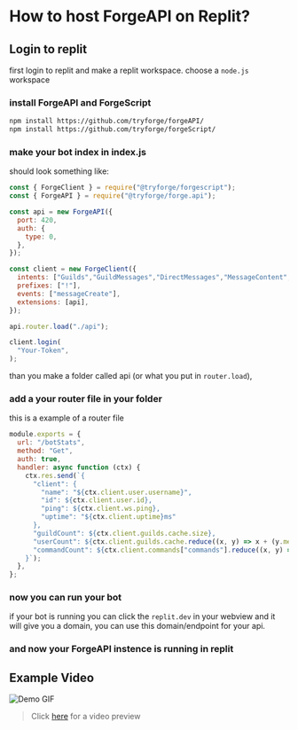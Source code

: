 # How to host ForgeAPI on Replit?

## Login to replit

first login to replit and make a replit workspace.
choose a `node.js` workspace

### install ForgeAPI and ForgeScript

```bash
npm install https://github.com/tryforge/forgeAPI/
npm install https://github.com/tryforge/forgeScript/
```

### make your bot index in index.js

should look something like:

```js
const { ForgeClient } = require("@tryforge/forgescript");
const { ForgeAPI } = require("@tryforge/forge.api");

const api = new ForgeAPI({
  port: 420,
  auth: {
    type: 0,
  },
});

const client = new ForgeClient({
  intents: ["Guilds","GuildMessages","DirectMessages","MessageContent",],
  prefixes: ["!"],
  events: ["messageCreate"],
  extensions: [api],
});

api.router.load("./api");

client.login(
  "Your-Token",
);
```

than you make a folder called api (or what you put in `router.load`),

### add a your router file in your folder

this is a example of a router file

```js
module.exports = {
  url: "/botStats",
  method: "Get",
  auth: true,
  handler: async function (ctx) {
    ctx.res.send(`{
      "client": {
        "name": "${ctx.client.user.username}",
        "id": ${ctx.client.user.id},
        "ping": ${ctx.client.ws.ping},
        "uptime": "${ctx.client.uptime}ms"
      },
      "guildCount": ${ctx.client.guilds.cache.size},
      "userCount": ${ctx.client.guilds.cache.reduce((x, y) => x + (y.memberCount || 0), 0)},
      "commandCount": ${ctx.client.commands["commands"].reduce((x, y) => x + y.length, 0)}
    }`);
  },
};
```

### now you can run your bot

if your bot is running you can click the `replit.dev` in your webview and it will give you a domain,
you can use this domain/endpoint for your api.

### and now your ForgeAPI instence is running in replit

## Example Video

![Demo GIF](/.assets/Hosting-On-Replit.gif)

> Click [here] for a video preview

[here]: /.assets/Hosting-On-Replit.webm
